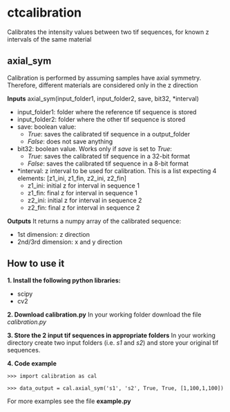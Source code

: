 # ctcalibration
Calibrates the intensity values between two tif sequences, for known z intervals of the same material

## axial_sym
Calibration is performed by assuming samples have axial symmetry. Therefore, different materials are considered only in the z direction

**Inputs**
axial_sym(input_folder1, input_folder2, save, bit32, *interval)

- input_folder1: folder where the reference tif sequence is stored
- input_folder2: folder where the other tif sequence is stored
- save: boolean value:
  - *True*: saves the calibrated tif sequence in a output_folder
  - *False*: does not save anything
- bit32: boolean value. Works only if *save* is set to *True*:
  - *True*: saves the calibrated tif sequence in a 32-bit format
  - *False*: saves the calibrated tif sequence in a 8-bit format
- *interval: z interval to be used for calibration. This is a list expecting 4 elements: [z1_ini, z1_fin, z2_ini, z2_fin]
  - z1_ini: initial z for interval in sequence 1
  - z1_fin: final z for interval in sequence 1
  - z2_ini: initial z for interval in sequence 2
  - z2_fin: final z for interval in sequence 2

**Outputs**
It returns a numpy array of the calibrated sequence:
- 1st dimension: z direction
- 2nd/3rd dimension: x and y direction

## **How to use it**
**1. Install the following python libraries:**
- scipy
- cv2

**2. Download calibration.py**
In your working folder download the file *calibration.py*

**3. Store the 2 input tif sequences in appropriate folders**
In your working directory create two input folders (i.e. *s1* and *s2*) and store your original tif sequences.

**4. Code example**
```
>>> import calibration as cal

>>> data_output = cal.axial_sym('s1', 's2', True, True, [1,100,1,100])

```

For more examples see the file **example.py**
